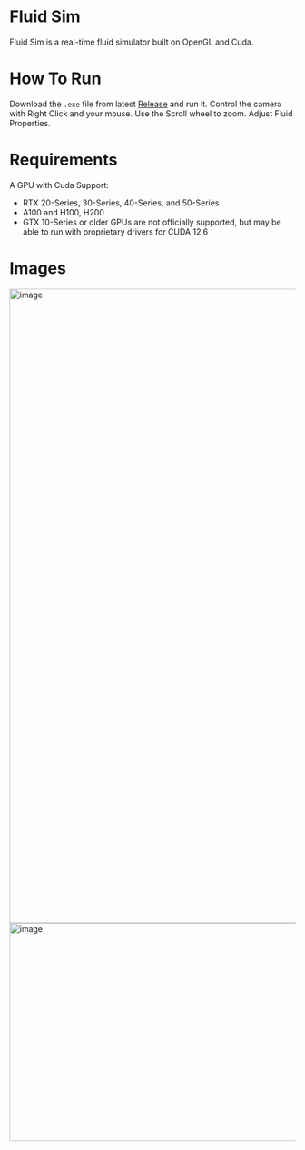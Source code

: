 
# Fluid Sim

Fluid Sim is a real-time fluid simulator built on OpenGL and Cuda.

# How To Run

Download the ```.exe``` file from latest [Release]([url](https://github.com/philippesic/fluisism/releases/tag/Alpha)) and run it.
Control the camera with Right Click and your mouse. Use the Scroll wheel to zoom. Adjust Fluid Properties.

# Requirements

A GPU with Cuda Support:

* RTX 20-Series, 30-Series, 40-Series, and 50-Series
* A100 and H100, H200
* GTX 10-Series or older GPUs are not officially supported, but may be able to run with proprietary drivers for CUDA 12.6

# Images

<img width="1734" height="1116" alt="image" src="https://github.com/user-attachments/assets/e619ee55-0eb9-4e6e-8660-7be2acba7d9f" />


<img width="1019" height="384" alt="image" src="https://github.com/user-attachments/assets/095e0dce-acca-4d1f-b7d5-ebcd3ea91969" />


